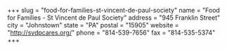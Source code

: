 +++
slug = "food-for-families-st-vincent-de-paul-society"
name = "Food for Families - St Vincent de Paul Society"
address = "945 Franklin Street"
city = "Johnstown"
state = "PA"
postal = "15905"
website = "http://svdpcares.org/"
phone = "814-539-7656"
fax = "814-535-5374"
+++
